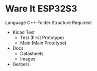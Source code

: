 # Ware It ESP32S3
Language C++
Folder Structure Required:
- Kicad Test
	- Test (First Prototype)
	- Main (Main Prototype)
- Docs
	- Datasheets
	- Images
- Gerbers
